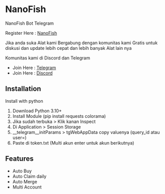 # NanoFish
NanoFish Bot Telegram

Register Here : [NanoFish](https://t.me/NanonFishBot/NanonFish?startapp=aW52aXRlQ29kZT1vNmpla2Ftcw)

Jika anda suka Alat kami Bergabung dengan komunitas kami Gratis untuk diskusi dan update lebih cepat dan lebih banyak Alat lain nya

Komunitas kami di Discord dan Telegram
- Join Here : [Telegram](https://t.me/apsstudiotech)
- Join Here : [Discord](https://discord.gg/N9caefVJ7F)

## Installation

Install with python

1. Download Python 3.10+
2. Install Module (pip install requests colorama)
4. Jika sudah terbuka > Klik kanan Inspect
5. Di Application > Session Storage 
6. __telegram__initParams > tgWebAppData copy valuenya (query_id atau user=)
6. Paste di token.txt (Multi akun enter untuk akun berikutnya)

## Features
- Auto Buy
- Auto Claim daily
- Auto Merge
- Multi Account
